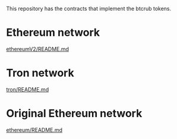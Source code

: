 This repository has the contracts that implement the btcrub tokens.

# Ethereum network
[ethereumV2/README.md](ethereumV2/README.md)

# Tron network
[tron/README.md](tron/README.md)

# Original Ethereum network
[ethereum/README.md](ethereum/README.md)